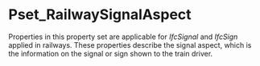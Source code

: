 # Pset_RailwaySignalAspect

Properties in this property set are applicable for _IfcSignal_ and _IfcSign_ applied in railways. These properties describe the signal aspect, which is the information on the signal or sign shown to the train driver.
